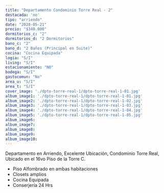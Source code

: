 ```yaml
---
title: "Departamento Condominio Torre Real - 2"
destacada: 'no'
tipo: "arriendo"
date: "2020-05-21"
precio: "$340.000"
dormitorios_c: "2"
dormitorios_d: "2 Dormitorios"
bano_c: "2"
bano_d: "2 Baños (Principal en Suite)"
cocina: "Cocina Equipada"
logia: "S/I"
living: "S/I"
estacionamiento: "NO"
bodega: "S/I"
gastocomun: "No"
area_u: "S/I"
area_t: "S/I"
cover_image: './dpto-torre-real-1/dpto-torre-real-1-01.jpg'
album_image1: './dpto-torre-real-1/dpto-torre-real-1-01.jpg'
album_image2: './dpto-torre-real-1/dpto-torre-real-1-02.jpg'
album_image3: './dpto-torre-real-1/dpto-torre-real-1-03.jpg'
album_image4: './dpto-torre-real-1/dpto-torre-real-1-04.jpg'
album_image5: './dpto-torre-real-1/dpto-torre-real-1-05.jpg'
album_image6: 
album_image7: 
album_image8: 
album_image9: 
album_image10: 
---
```


Departamento en Arriendo, Excelente Ubicación, Condominio Torre Real, Ubicado en el 16vo Piso de la Torre C.

* Piso Alfombrado en ambas habitaciones
* Closets amplios
* Cocina Equipada
* Conserjería 24 Hrs




